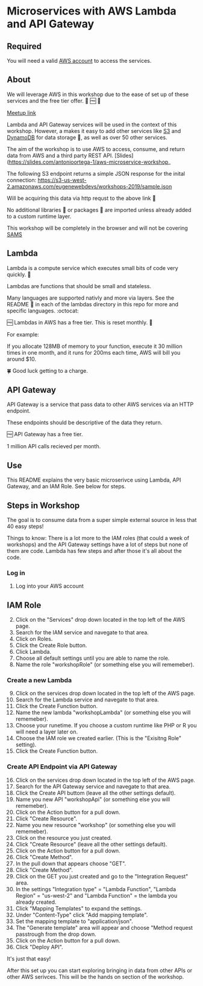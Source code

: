 # Microservices with AWS Lambda and API Gateway

## Required

You will need a valid [AWS account](https://aws.amazon.com/free/) to access the services. 

## About

We will leverage AWS in this workshop due to the ease of set up of these services and the free tier offer. 🎉 🆓 🎉

[Meetup link](https://www.meetup.com/eugenewebdevs/events/257692027/)

Lambda and API Gateway services will be used in the context of this workshop. However, a makes it easy to add other services like [S3](https://aws.amazon.com/s3/) and [DynamoDB](https://aws.amazon.com/dynamodb/) for data storage 💾, as well as over 50 other services.

The aim of the workshop is to use AWS to access, consume, and return data from AWS and a third party REST API. [Slides](https://slides.com/antonioortega-1/aws-microservice-workshop_

The following S3 endpoint returns a simple JSON response for the inital connection: https://s3-us-west-2.amazonaws.com/eugenewebdevs/workshops-2019/sample.json

Will be acquiring this data via http requst to the above link 🔗

No additional libraries 📕 or packages 🎁 are imported unless already added to a custom runtime layer.

This workshop will be completely in the browser and will not be covering [SAMS](https://github.com/awslabs/serverless-application-model)

## Lambda

Lambda is a compute service which executes small bits of code very quickly. 🏇

Lambdas are functions that should be small and stateless.

Many languages are supported nativly and more via layers. See the README 📄 in each of the lambdas directory in this repo for more and specific languages. :octocat:

🆓 Lambdas in AWS has a free tier. This is reset monthly. 📆

For example: 

If you allocate 128MB of memory to your function, execute it 30 million times in one month, and it runs for 200ms each time, AWS will bill you around $10.

🍀 Good luck getting to a charge.

## API Gateway

API Gateway is a service that pass data to other AWS services via an HTTP endpoint.

These endpoints should be descriptive of the data they return.

🆓 API Gateway has a free tier.
 
1 million API calls recieved per month.

## Use

This README explains the very basic microserivce using Lambda, API Gateway, and an IAM Role.
See below for steps.

## Steps in Workshop

The goal is to consume data from a super simple external source in less that 40 easy steps!

Things to know: There is a lot more to the IAM roles (that could a week of workshops) and the API Gateway settings have a lot of steps but none of them are code. Lambda has few steps and after those it's all about the code.

### Log in
1. Log into your AWS account

## IAM Role
2. Click on the "Services" drop down located in the top left of the AWS page.
3. Search for the IAM service and navegate to that area.
4. Click on Roles.
5. Click the Create Role button.
6. Click Lambda.
7. Choose all default settings until you are able to name the role.
8. Name the role "workshopRole" (or something else you will rememeber).

### Create a new Lambda

9. Click on the services drop down located in the top left of the AWS page.
10. Search for the Lambda service and navegate to that area.
11. Click the Create Function button.
12. Name the new lambda "workshopLambda" (or something else you will rememeber).
13. Choose your runetime. If you choose a custom runtime like PHP or R you will need a layer later on.
14. Choose the IAM role we created earlier. (This is the "Exisitng Role" setting).
15. Click the Create Function button.

### Create API Endpoint via API Gateway

16. Click on the services drop down located in the top left of the AWS page.
17. Search for the API Gateway service and navegate to that area.
18. Click the Create API buttom (leave all the other settings default).
19. Name you new API "workshopApi" (or something else you will rememeber).
20. Click on the Action button for a pull down.
21. Click "Create Resource".
22. Name you new resource "workshop" (or something else you will rememeber).
23. Click on the resource you just created.
24. Click "Create Resource" (leave all the other settings default).
25. Click on the Action button for a pull down.
26. Click "Create Method".
27. In the pull down that appears choose "GET".
28. Click "Create Method".
29. Click on the GET you just created and go to the "Integration Request" area.
30. In the settings "Integration type" = "Lambda Function", "Lambda Region" = "us-west-2" and "Lambda Function" = the lambda you already created.
31. Click "Mapping Templates" to expand the settings.
32. Under "Content-Type" click "Add mapping template".
33. Set the mapping template to "application/json".
34. The "Generate template" area will appear and choose "Method request passtrough from the drop down.
35. Click on the Action button for a pull down.
36. Click "Deploy API".

It's just that easy!

After this set up you can start exploring bringing in data from other APIs or other AWS serivces. This will be the hands on section of the workshop.
